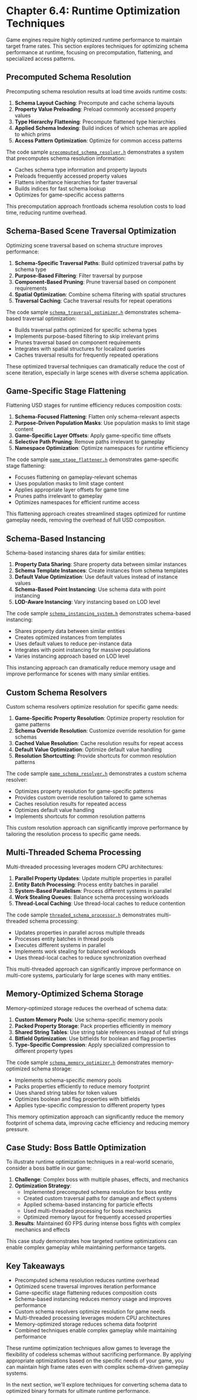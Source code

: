 # Chapter 6.4: Runtime Optimization Techniques

Game engines require highly optimized runtime performance to maintain target frame rates. This section explores techniques for optimizing schema performance at runtime, focusing on precomputation, flattening, and specialized access patterns.

## Precomputed Schema Resolution

Precomputing schema resolution results at load time avoids runtime costs:

1. **Schema Layout Caching**: Precompute and cache schema layouts
2. **Property Value Preloading**: Preload commonly accessed property values
3. **Type Hierarchy Flattening**: Precompute flattened type hierarchies
4. **Applied Schema Indexing**: Build indices of which schemas are applied to which prims
5. **Access Pattern Optimization**: Optimize for common access patterns

The code sample [`precomputed_schema_resolver.h`](code_samples/precomputed_schema_resolver.h) demonstrates a system that precomputes schema resolution information:

- Caches schema type information and property layouts
- Preloads frequently accessed property values
- Flattens inheritance hierarchies for faster traversal
- Builds indices for fast schema lookup
- Optimizes for game-specific access patterns

This precomputation approach frontloads schema resolution costs to load time, reducing runtime overhead.

## Schema-Based Scene Traversal Optimization

Optimizing scene traversal based on schema structure improves performance:

1. **Schema-Specific Traversal Paths**: Build optimized traversal paths by schema type
2. **Purpose-Based Filtering**: Filter traversal by purpose
3. **Component-Based Pruning**: Prune traversal based on component requirements
4. **Spatial Optimization**: Combine schema filtering with spatial structures
5. **Traversal Caching**: Cache traversal results for repeat operations

The code sample [`schema_traversal_optimizer.h`](code_samples/schema_traversal_optimizer.h) demonstrates schema-based traversal optimization:

- Builds traversal paths optimized for specific schema types
- Implements purpose-based filtering to skip irrelevant prims
- Prunes traversal based on component requirements
- Integrates with spatial structures for localized queries
- Caches traversal results for frequently repeated operations

These optimized traversal techniques can dramatically reduce the cost of scene iteration, especially in large scenes with diverse schema application.

## Game-Specific Stage Flattening

Flattening USD stages for runtime efficiency reduces composition costs:

1. **Schema-Focused Flattening**: Flatten only schema-relevant aspects
2. **Purpose-Driven Population Masks**: Use population masks to limit stage content
3. **Game-Specific Layer Offsets**: Apply game-specific time offsets
4. **Selective Path Pruning**: Remove paths irrelevant to gameplay
5. **Namespace Optimization**: Optimize namespaces for runtime efficiency

The code sample [`game_stage_flattener.h`](code_samples/game_stage_flattener.h) demonstrates game-specific stage flattening:

- Focuses flattening on gameplay-relevant schemas
- Uses population masks to limit stage content
- Applies appropriate layer offsets for game time
- Prunes paths irrelevant to gameplay
- Optimizes namespaces for efficient runtime access

This flattening approach creates streamlined stages optimized for runtime gameplay needs, removing the overhead of full USD composition.

## Schema-Based Instancing

Schema-based instancing shares data for similar entities:

1. **Property Data Sharing**: Share property data between similar instances
2. **Schema Template Instances**: Create instances from schema templates
3. **Default Value Optimization**: Use default values instead of instance values
4. **Schema-Based Point Instancing**: Use schema data with point instancing
5. **LOD-Aware Instancing**: Vary instancing based on LOD level

The code sample [`schema_instancing_system.h`](code_samples/schema_instancing_system.h) demonstrates schema-based instancing:

- Shares property data between similar entities
- Creates optimized instances from templates
- Uses default values to reduce per-instance data
- Integrates with point instancing for massive populations
- Varies instancing approach based on LOD level

This instancing approach can dramatically reduce memory usage and improve performance for scenes with many similar entities.

## Custom Schema Resolvers

Custom schema resolvers optimize resolution for specific game needs:

1. **Game-Specific Property Resolution**: Optimize property resolution for game patterns
2. **Schema Override Resolution**: Customize override resolution for game schemas
3. **Cached Value Resolution**: Cache resolution results for repeat access
4. **Default Value Optimization**: Optimize default value handling
5. **Resolution Shortcutting**: Provide shortcuts for common resolution patterns

The code sample [`game_schema_resolver.h`](code_samples/game_schema_resolver.h) demonstrates a custom schema resolver:

- Optimizes property resolution for game-specific patterns
- Provides custom override resolution tailored to game schemas
- Caches resolution results for repeated access
- Optimizes default value handling
- Implements shortcuts for common resolution patterns

This custom resolution approach can significantly improve performance by tailoring the resolution process to specific game needs.

## Multi-Threaded Schema Processing

Multi-threaded processing leverages modern CPU architectures:

1. **Parallel Property Updates**: Update multiple properties in parallel
2. **Entity Batch Processing**: Process entity batches in parallel
3. **System-Based Parallelism**: Process different systems in parallel
4. **Work Stealing Queues**: Balance schema processing workloads
5. **Thread-Local Caching**: Use thread-local caches to reduce contention

The code sample [`threaded_schema_processor.h`](code_samples/threaded_schema_processor.h) demonstrates multi-threaded schema processing:

- Updates properties in parallel across multiple threads
- Processes entity batches in thread pools
- Executes different systems in parallel
- Implements work stealing for balanced workloads
- Uses thread-local caches to reduce synchronization overhead

This multi-threaded approach can significantly improve performance on multi-core systems, particularly for large scenes with many entities.

## Memory-Optimized Schema Storage

Memory-optimized storage reduces the overhead of schema data:

1. **Custom Memory Pools**: Use schema-specific memory pools
2. **Packed Property Storage**: Pack properties efficiently in memory
3. **Shared String Tables**: Use string table references instead of full strings
4. **Bitfield Optimization**: Use bitfields for boolean and flag properties
5. **Type-Specific Compression**: Apply specialized compression to different property types

The code sample [`schema_memory_optimizer.h`](code_samples/schema_memory_optimizer.h) demonstrates memory-optimized schema storage:

- Implements schema-specific memory pools
- Packs properties efficiently to reduce memory footprint
- Uses shared string tables for token values
- Optimizes boolean and flag properties with bitfields
- Applies type-specific compression to different property types

This memory optimization approach can significantly reduce the memory footprint of schema data, improving cache efficiency and reducing memory pressure.

## Case Study: Boss Battle Optimization

To illustrate runtime optimization techniques in a real-world scenario, consider a boss battle in our game:

1. **Challenge**: Complex boss with multiple phases, effects, and mechanics
2. **Optimization Strategy**:
   - Implemented precomputed schema resolution for boss entity
   - Created custom traversal paths for damage and effect systems
   - Applied schema-based instancing for particle effects
   - Used multi-threaded processing for boss mechanics
   - Optimized memory layout for frequently accessed properties
3. **Results**: Maintained 60 FPS during intense boss fights with complex mechanics and effects

This case study demonstrates how targeted runtime optimizations can enable complex gameplay while maintaining performance targets.

## Key Takeaways

- Precomputed schema resolution reduces runtime overhead
- Optimized scene traversal improves iteration performance
- Game-specific stage flattening reduces composition costs
- Schema-based instancing reduces memory usage and improves performance
- Custom schema resolvers optimize resolution for game needs
- Multi-threaded processing leverages modern CPU architectures
- Memory-optimized storage reduces schema data footprint
- Combined techniques enable complex gameplay while maintaining performance

These runtime optimization techniques allow games to leverage the flexibility of codeless schemas without sacrificing performance. By applying appropriate optimizations based on the specific needs of your game, you can maintain high frame rates even with complex schema-driven gameplay systems.

In the next section, we'll explore techniques for converting schema data to optimized binary formats for ultimate runtime performance.
